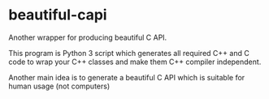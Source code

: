 # beautiful-capi
Another wrapper for producing beautiful C API.

This program is Python 3 script which generates all required C++ and C code
to wrap your C++ classes and make them C++ compiler independent.

Another main idea is to generate a beautiful C API
which is suitable for human usage (not computers)

